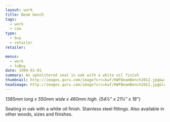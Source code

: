 ```yaml
---
layout: work
title: Beam bench
tags:
  - work
  - caa
type:
  - buy
  - retailer
retailer:

menus:
  - work
  - toBuy
date: 1999-01-01
summary: An upholstered seat in oak with a white oil finish
thumbnail: http://images.quru.com/image?src=kwf/KWFBeamBench2012.jpg&width=175&height=175&left=0.1&right=0.85&fill=auto
headimage: http://images.quru.com/image?src=kwf/KWFBeamBench2012.jpg&left=0&right=0.9&top=0.15&bottom=0.9
---
```

_1385mm long x 550mm wide x 460mm high. (54&frac12;” x 21&frac12;” x 18”)_

Seating in oak with a white oil finish. Stainless steel fittings. Also available in other woods, sizes and finishes.
